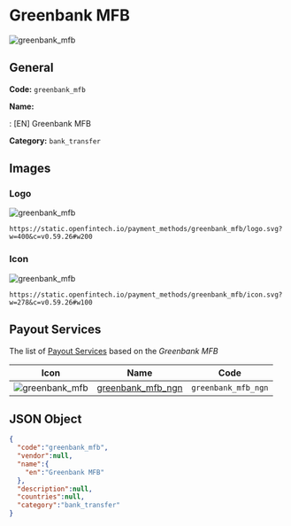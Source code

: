 
# Greenbank MFB 
![greenbank_mfb](https://static.openfintech.io/payment_methods/greenbank_mfb/logo.svg?w=400&c=v0.59.26#w200)  

## General 
**Code:** `greenbank_mfb` 
 
**Name:** 
 
:	[EN] Greenbank MFB 
 
**Category:** `bank_transfer` 
 

## Images 

### Logo 
![greenbank_mfb](https://static.openfintech.io/payment_methods/greenbank_mfb/logo.svg?w=400&c=v0.59.26#w200)  

```
https://static.openfintech.io/payment_methods/greenbank_mfb/logo.svg?w=400&c=v0.59.26#w200
```  

### Icon 
![greenbank_mfb](https://static.openfintech.io/payment_methods/greenbank_mfb/icon.svg?w=278&c=v0.59.26#w100)  

```
https://static.openfintech.io/payment_methods/greenbank_mfb/icon.svg?w=278&c=v0.59.26#w100
```  

## Payout Services 
 
The list of [Payout Services](/payout-services/) based on the _Greenbank MFB_ 

|Icon|Name|Code| 
|:---:|:---:|:---:| 
|![greenbank_mfb](https://static.openfintech.io/payout_methods/greenbank_mfb/icon.svg?w=278&c=v0.59.26#w40) |[greenbank_mfb_ngn](/payout-services/greenbank_mfb_ngn/)|`greenbank_mfb_ngn`| 
 

## JSON Object 

```json
{
  "code":"greenbank_mfb",
  "vendor":null,
  "name":{
    "en":"Greenbank MFB"
  },
  "description":null,
  "countries":null,
  "category":"bank_transfer"
}
```  
